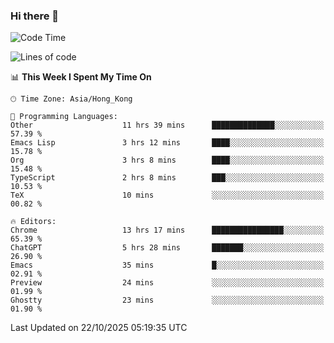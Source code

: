 ### Hi there 👋

<!--
**nicehiro/nicehiro** is a ✨ _special_ ✨ repository because its `README.md` (this file) appears on your GitHub profile.

Here are some ideas to get you started:

- 🔭 I’m currently working on ...
- 🌱 I’m currently learning ...
- 👯 I’m looking to collaborate on ...
- 🤔 I’m looking for help with ...
- 💬 Ask me about ...
- 📫 How to reach me: ...
- 😄 Pronouns: ...
- ⚡ Fun fact: ...
-->

<!--START_SECTION:waka-->
![Code Time](http://img.shields.io/badge/Code%20Time-1%2C168%20hrs%2029%20mins-blue)

![Lines of code](https://img.shields.io/badge/From%20Hello%20World%20I%27ve%20Written-1.9%20million%20lines%20of%20code-blue)

📊 **This Week I Spent My Time On** 

```text
🕑︎ Time Zone: Asia/Hong_Kong

💬 Programming Languages: 
Other                    11 hrs 39 mins      ██████████████░░░░░░░░░░░   57.39 % 
Emacs Lisp               3 hrs 12 mins       ████░░░░░░░░░░░░░░░░░░░░░   15.78 % 
Org                      3 hrs 8 mins        ████░░░░░░░░░░░░░░░░░░░░░   15.48 % 
TypeScript               2 hrs 8 mins        ███░░░░░░░░░░░░░░░░░░░░░░   10.53 % 
TeX                      10 mins             ░░░░░░░░░░░░░░░░░░░░░░░░░   00.82 % 

🔥 Editors: 
Chrome                   13 hrs 17 mins      ████████████████░░░░░░░░░   65.39 % 
ChatGPT                  5 hrs 28 mins       ███████░░░░░░░░░░░░░░░░░░   26.90 % 
Emacs                    35 mins             █░░░░░░░░░░░░░░░░░░░░░░░░   02.91 % 
Preview                  24 mins             ░░░░░░░░░░░░░░░░░░░░░░░░░   01.99 % 
Ghostty                  23 mins             ░░░░░░░░░░░░░░░░░░░░░░░░░   01.90 % 
```


 Last Updated on 22/10/2025 05:19:35 UTC
<!--END_SECTION:waka-->
